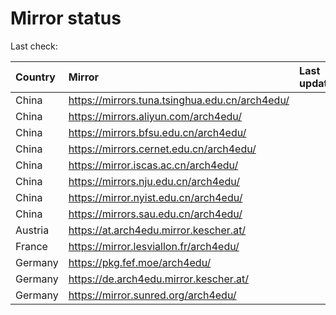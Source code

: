 <script src="./time.js"></script>
# Mirror status
Last check: <script type="text/javascript">localize(1726737767.4042985);</script>

|Country|Mirror|Last update|
|:------|:-----|:----------|
|China|https://mirrors.tuna.tsinghua.edu.cn/arch4edu/|<script type="text/javascript">localize(1726684783);</script>|
|China|https://mirrors.aliyun.com/arch4edu/|<script type="text/javascript">localize(1726684783);</script>|
|China|https://mirrors.bfsu.edu.cn/arch4edu/|<script type="text/javascript">localize(1726684783);</script>|
|China|https://mirrors.cernet.edu.cn/arch4edu/|<script type="text/javascript">localize(1726684783);</script>|
|China|https://mirror.iscas.ac.cn/arch4edu/|<script type="text/javascript">localize(1726684783);</script>|
|China|https://mirrors.nju.edu.cn/arch4edu/|<script type="text/javascript">localize(1726684783);</script>|
|China|https://mirror.nyist.edu.cn/arch4edu/|<script type="text/javascript">localize(1726684783);</script>|
|China|https://mirrors.sau.edu.cn/arch4edu/|<script type="text/javascript">localize(1726684783);</script>|
|Austria|https://at.arch4edu.mirror.kescher.at/|<script type="text/javascript">localize(1726684783);</script>|
|France|https://mirror.lesviallon.fr/arch4edu/|<script type="text/javascript">localize(1726684783);</script>|
|Germany|https://pkg.fef.moe/arch4edu/|<script type="text/javascript">localize(1726684783);</script>|
|Germany|https://de.arch4edu.mirror.kescher.at/|<script type="text/javascript">localize(1726684783);</script>|
|Germany|https://mirror.sunred.org/arch4edu/|<script type="text/javascript">localize(1726684783);</script>|

<script src="./tablefilter/tablefilter.js"></script>
<script src="./table.js"></script>